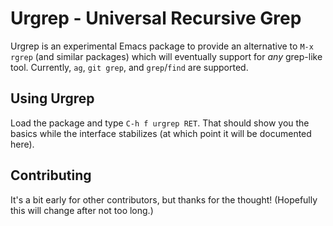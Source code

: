 # Urgrep - Universal Recursive Grep

Urgrep is an experimental Emacs package to provide an alternative to `M-x rgrep`
(and similar packages) which will eventually support for *any* grep-like tool.
Currently, `ag`, `git grep`, and `grep`/`find` are supported.

## Using Urgrep

Load the package and type `C-h f urgrep RET`. That should show you the basics
while the interface stabilizes (at which point it will be documented here).

## Contributing

It's a bit early for other contributors, but thanks for the thought! (Hopefully
this will change after not too long.)
